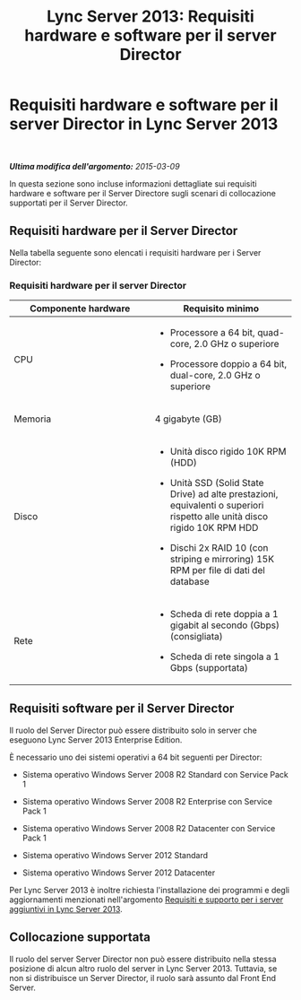 ﻿---
title: 'Lync Server 2013: Requisiti hardware e software per il server Director'
TOCTitle: Requisiti hardware e software per il server Director
ms:assetid: 747b701e-7f97-46fe-91c5-1e8d9addf9f7
ms:mtpsurl: https://technet.microsoft.com/it-it/library/Gg398560(v=OCS.15)
ms:contentKeyID: 49300986
ms.date: 08/24/2015
mtps_version: v=OCS.15
ms.translationtype: HT
---

# Requisiti hardware e software per il server Director in Lync Server 2013

 

_**Ultima modifica dell'argomento:** 2015-03-09_

In questa sezione sono incluse informazioni dettagliate sui requisiti hardware e software per il Server Directore sugli scenari di collocazione supportati per il Server Director.

## Requisiti hardware per il Server Director

Nella tabella seguente sono elencati i requisiti hardware per i Server Director:

### Requisiti hardware per il server Director

<table>
<colgroup>
<col style="width: 50%" />
<col style="width: 50%" />
</colgroup>
<thead>
<tr class="header">
<th>Componente hardware</th>
<th>Requisito minimo</th>
</tr>
</thead>
<tbody>
<tr class="odd">
<td><p>CPU</p></td>
<td><ul>
<li><p>Processore a 64 bit, quad-core, 2.0 GHz o superiore</p></li>
<li><p>Processore doppio a 64 bit, dual-core, 2.0 GHz o superiore</p></li>
</ul></td>
</tr>
<tr class="even">
<td><p>Memoria</p></td>
<td><p>4 gigabyte (GB)</p></td>
</tr>
<tr class="odd">
<td><p>Disco</p></td>
<td><ul>
<li><p>Unità disco rigido 10K RPM (HDD)</p></li>
<li><p>Unità SSD (Solid State Drive) ad alte prestazioni, equivalenti o superiori rispetto alle unità disco rigido 10K RPM HDD</p></li>
<li><p>Dischi 2x RAID 10 (con striping e mirroring) 15K RPM per file di dati del database</p></li>
</ul></td>
</tr>
<tr class="even">
<td><p>Rete</p></td>
<td><ul>
<li><p>Scheda di rete doppia a 1 gigabit al secondo (Gbps) (consigliata)</p></li>
<li><p>Scheda di rete singola a 1 Gbps (supportata)</p></li>
</ul></td>
</tr>
</tbody>
</table>


## Requisiti software per il Server Director

Il ruolo del Server Director può essere distribuito solo in server che eseguono Lync Server 2013 Enterprise Edition.

È necessario uno dei sistemi operativi a 64 bit seguenti per Director:

  - Sistema operativo Windows Server 2008 R2 Standard con Service Pack 1

  - Sistema operativo Windows Server 2008 R2 Enterprise con Service Pack 1

  - Sistema operativo Windows Server 2008 R2 Datacenter con Service Pack 1

  - Sistema operativo Windows Server 2012 Standard

  - Sistema operativo Windows Server 2012 Datacenter

Per Lync Server 2013 è inoltre richiesta l'installazione dei programmi e degli aggiornamenti menzionati nell'argomento [Requisiti e supporto per i server aggiuntivi in Lync Server 2013](lync-server-2013-additional-server-support-and-requirements.md).

## Collocazione supportata

Il ruolo del server Server Director non può essere distribuito nella stessa posizione di alcun altro ruolo del server in Lync Server 2013. Tuttavia, se non si distribuisce un Server Director, il ruolo sarà assunto dal Front End Server.


